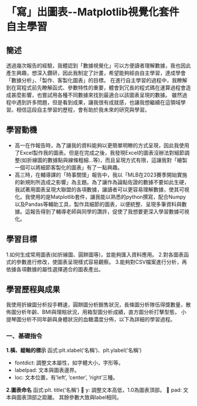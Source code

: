 # 「寫」出圖表--Matplotlib視覺化套件 自主學習
## 簡述
透過幾次報告的經驗，我體認到「數據視覺化」可以方便讀者理解數據，我也因此產生興趣，想深入鑽研，因此我制定了計畫，希望能夠經由自主學習，達成學會「數據分析」、「製作、客製化圖表」的目標。
在進行自主學習的過程中，我瞭解到在寫程式前先瞭解函式、參數特性的重要，體會到冗長的程式碼在運算過程會造成甚麼影響，也嘗試用各種不同數據來找到最適合以該圖表呈現的數據。
雖然過程中遇到許多問題，但是看到成果，讓我很有成就感，也讓我想繼續在這領域學習。相信這段自主學習的歷程，會有助於我未來的研究與學習。

## 學習動機
* 高一在作報告時，為了讓我的資料能夠以更簡單明瞭的方式呈現，因此我使用了Excel製作我的圖表。但是在完成之後，我發現Excel的圖表沒辦法對細節調整(如折線圖的數據點與線條粗細…等)，而且呈現方式有限，這讓我對「繪製一個可以將細節客製化的圖表」有了一點興趣。
* 高三時，在輔導課的「時事關懷」報告中，我以「MLB在2023賽季開始實施的新規則所造成之影響」為主題。為了讓作為論點佐證的數據不要如此生硬，我試著用圖表呈現大聯盟的各項數據，讓讀者可以更容易理解數據，使其可視化。我使用的是Matplotlib套件，讓我能以熟悉的python撰寫，配合Numpy以及Pandas等輔助工具，製作具細節的圖表，以便統整、呈現多筆資料與數據。這報告得到了輔導老師與同學的讚許，促使了我想要更深入學習數據可視化。

## 學習目標
1.如何生成常用圖表(如折線圖、圓餅圖等)，並能夠匯入資料應用。
2.對各圖表函式的參數進行修改，使圖表呈現樣式容易觀察。
3.能夠對CSV檔案進行分析，再依據各項數據的屬性選擇適合的圖表產出。

## 學習歷程與成果
我使用折線圖分析投手轉速，圓餅圖分析銷售狀況，長條圖分析隊伍得獎數量，散佈圖分析年齡、BMI與理賠狀況，用箱型圖分析成績，直方圖分析打擊型態，
小提琴圖分析不同年齡與身體狀況的血糖濃度分佈，以下為詳細的學習過程。

### 一、基礎指令
**1.橫、縱軸的標示**
函式:plt.xlabel(‘名稱’)、plt.ylabel(‘名稱’) 
* fontdict: 調整文本屬性，如字體大小，字形等。
* labelpad: 文本與圖表邊界。
* loc: 文本位置，有’left’, ’center’, ’right’三種。

**2.圖表命名**
函式:plt. title(‘名稱’)
	y: 調整文本高低，1.0為圖表頂部。
	pad: 文本與圖表頂部之距離。
其餘參數大致與label相同。


